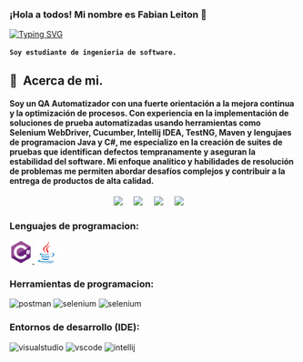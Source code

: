 ### ¡Hola a todos! Mi nombre es Fabian Leiton 👋

<a href="https://git.io/typing-svg"><img src="https://readme-typing-svg.herokuapp.com?font=Fira+Code&weight=600&pause=1000&color=13B5F7&width=435&lines=QA+Automatizador" alt="Typing SVG" /></a>

**` Soy estudiante de ingenieria de software. `**

## :space_invader: &nbsp;Acerca de mi.

#### Soy un QA Automatizador con una fuerte orientación a la mejora continua y la optimización de procesos. Con experiencia en la implementación de soluciones de prueba automatizadas usando herramientas como Selenium WebDriver, Cucumber, Intellij IDEA, TestNG, Maven y lengujaes de programacion Java y C#, me especializo en la creación de suites de pruebas que identifican defectos tempranamente y aseguran la estabilidad del software. Mi enfoque analítico y habilidades de resolución de problemas me permiten abordar desafíos complejos y contribuir a la entrega de productos de alta calidad.

<p align="center">
  <a href="fabyusuga12@gmail.com"><img src="https://img.shields.io/badge/gmail-%23D14836.svg?&style=for-the-badge&logo=gmail&logoColor=white" /></a>&nbsp;&nbsp;&nbsp;&nbsp;
  <a href="https://www.facebook.com/fabian.leitonusuga/"><img src="https://img.shields.io/badge/facebook-%233B5998.svg?&style=for-the-badge&logo=facebook&logoColor=white" /></a>&nbsp;&nbsp;&nbsp;&nbsp;
  <a href="https://www.instagram.com/leitonusuga/"><img src="https://img.shields.io/badge/instagram-%23dc2743.svg?&style=for-the-badge&logo=instagram&logoColor=white" /></a>&nbsp;&nbsp;&nbsp;&nbsp;
  <a href="https://www.linkedin.com/in/fabian-leiton-553110260/"><img src="https://img.shields.io/badge/linkedin-%230077B5.svg?&style=for-the-badge&logo=linkedin&logoColor=white" /></a>&nbsp;&nbsp;&nbsp;&nbsp;
</p>

<h3 align="left">Lenguajes de programacion:</h3>
<p align="left"> <a href="https://www.w3schools.com/cs/" target="_blank" rel="noreferrer"> <img src="https://raw.githubusercontent.com/devicons/devicon/master/icons/csharp/csharp-original.svg" alt="csharp" width="40" height="40"/> </a> <a href="https://www.java.com" target="_blank" rel="noreferrer"> <img src="https://raw.githubusercontent.com/devicons/devicon/master/icons/java/java-original.svg" alt="java" width="40" height="40"/> </a> </p>

<h3 align="left">Herramientas de programacion:</h3>
<p align="left"><img src="https://cdn.jsdelivr.net/gh/devicons/devicon@latest/icons/postman/postman-original.svg" alt="postman" width="40" height="40"/>
<img src="https://cdn.jsdelivr.net/gh/devicons/devicon@latest/icons/selenium/selenium-original.svg" alt="selenium" width="40" height="40"/>
<img src="https://cdn.jsdelivr.net/gh/devicons/devicon@latest/icons/github/github-original.svg" alt="selenium" width="40" height="40"/>

<h3 align="left">Entornos de desarrollo (IDE):</h3>
<p align="left"><img src="https://cdn.jsdelivr.net/gh/devicons/devicon@latest/icons/visualstudio/visualstudio-original.svg" alt="visualstudio" width="40" height="40"/>
<img src="https://cdn.jsdelivr.net/gh/devicons/devicon@latest/icons/vscode/vscode-original.svg" alt="vscode" width="40" height="40"/>
<img src="https://cdn.jsdelivr.net/gh/devicons/devicon@latest/icons/intellij/intellij-original.svg" alt="intellij" width="40" height="40"/>
